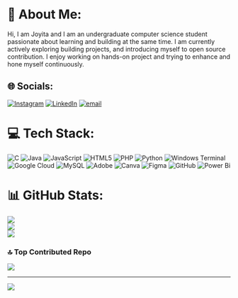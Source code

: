 # 💫 About Me:
Hi, I am Joyita and I am an undergraduate computer science student passionate about learning and building at the same time. I am currently actively exploring building projects, and introducing myself to open source contribution. I enjoy working on hands-on project and trying to enhance and hone myself continuously.


## 🌐 Socials:
[![Instagram](https://img.shields.io/badge/Instagram-%23E4405F.svg?logo=Instagram&logoColor=white)](https://instagram.com/joyita_2409) [![LinkedIn](https://img.shields.io/badge/LinkedIn-%230077B5.svg?logo=linkedin&logoColor=white)](https://linkedin.com/in/joyita-bhawal) [![email](https://img.shields.io/badge/Email-D14836?logo=gmail&logoColor=white)](mailto:joyitabhawal@gmail.com) 

# 💻 Tech Stack:
![C](https://img.shields.io/badge/c-%2300599C.svg?style=flat-square&logo=c&logoColor=white) ![Java](https://img.shields.io/badge/java-%23ED8B00.svg?style=flat-square&logo=openjdk&logoColor=white) ![JavaScript](https://img.shields.io/badge/javascript-%23323330.svg?style=flat-square&logo=javascript&logoColor=%23F7DF1E) ![HTML5](https://img.shields.io/badge/html5-%23E34F26.svg?style=flat-square&logo=html5&logoColor=white) ![PHP](https://img.shields.io/badge/php-%23777BB4.svg?style=flat-square&logo=php&logoColor=white) ![Python](https://img.shields.io/badge/python-3670A0?style=flat-square&logo=python&logoColor=ffdd54) ![Windows Terminal](https://img.shields.io/badge/Windows%20Terminal-%234D4D4D.svg?style=flat-square&logo=windows-terminal&logoColor=white) ![Google Cloud](https://img.shields.io/badge/GoogleCloud-%234285F4.svg?style=flat-square&logo=google-cloud&logoColor=white) ![MySQL](https://img.shields.io/badge/mysql-4479A1.svg?style=flat-square&logo=mysql&logoColor=white) ![Adobe](https://img.shields.io/badge/adobe-%23FF0000.svg?style=flat-square&logo=adobe&logoColor=white) ![Canva](https://img.shields.io/badge/Canva-%2300C4CC.svg?style=flat-square&logo=Canva&logoColor=white) ![Figma](https://img.shields.io/badge/figma-%23F24E1E.svg?style=flat-square&logo=figma&logoColor=white) ![GitHub](https://img.shields.io/badge/github-%23121011.svg?style=flat-square&logo=github&logoColor=white) ![Power Bi](https://img.shields.io/badge/power_bi-F2C811?style=flat-square&logo=powerbi&logoColor=black)
# 📊 GitHub Stats:
![](https://github-readme-stats.vercel.app/api?username=Jbhawal&theme=dark&hide_border=false&include_all_commits=true&count_private=true)<br/>
![](https://nirzak-streak-stats.vercel.app/?user=Jbhawal&theme=dark&hide_border=false)<br/>
![](https://github-readme-stats.vercel.app/api/top-langs/?username=Jbhawal&theme=dark&hide_border=false&include_all_commits=true&count_private=true&layout=compact)


### 🔝 Top Contributed Repo
![](https://github-contributor-stats.vercel.app/api?username=Jbhawal&limit=5&theme=dark&combine_all_yearly_contributions=true)

---
[![](https://visitcount.itsvg.in/api?id=Jbhawal&icon=0&color=0)](https://visitcount.itsvg.in)

<!-- Proudly created with GPRM ( https://gprm.itsvg.in ) -->
